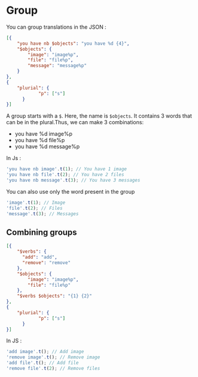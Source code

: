 # Group


You can group translations in the JSON :

```json
[{
    "you have nb $objects": "you have %d {4}",
    "$objects": {
        "image": "image%p",
        "file": "file%p",
        "message": "message%p"
    }
},
{
    "plurial": {
		    "p": ["s"]
	  }
}]
```

A group starts with a `$`. Here, the name is `$objects`. It contains 3 words that can be in the plural.Thus, we can make 3 combinations:

* you have %d image%p
* you have %d file%p
* you have %d message%p

In Js :

```js
'you have nb image'.t(1); // You have 1 image
'you have nb file'.t(2); // You have 2 files
'you have nb message'.t(3); // You have 3 messages
```

You can also use only the word present in the group

```js
'image'.t(1); // Image
'file'.t(2); // Files
'message'.t(3); // Messages
```

## Combining groups

```json
[{
    "$verbs": {
      "add": "add",
      "remove": "remove"
    },
    "$objects": {
        "image": "image%p",
        "file": "file%p"
    },
    "$verbs $objects": "{1} {2}"
},
{
    "plurial": {
		    "p": ["s"]
	  }
}]
```

In JS :

```js
'add image'.t(); // Add image
'remove image'.t(); // Remove image
'add file'.t(); // Add file
'remove file'.t(2); // Remove files
```
